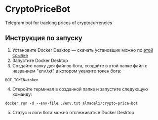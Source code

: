# CryptoPriceBot
Telegram bot for tracking prices of cryptocurrencies

## Инструкция по запуску
1. Установите Docker Desktop &mdash; скачать установщик можно по [этой ссылке](
https://www.docker.com/products/docker-desktop/)
2. Запустите Docker Desktop
3. Создайте папку для файлов бота, создайте в этой папке файл с названием "env.txt" в котором укажите токен бота:
```
BOT_TOKEN=token
```
4. Откройте терминал в созданной папке и запустите следующую команду:
```
docker run -d --env-file ./env.txt almadelx/crypto-price-bot
```
5. Статус и логи бота можно отслеживать в Docker Desktop
